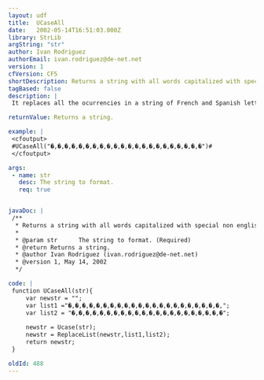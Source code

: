 ```yaml
---
layout: udf
title:  UCaseAll
date:   2002-05-14T16:51:03.000Z
library: StrLib
argString: "str"
author: Ivan Rodriguez
authorEmail: ivan.rodriguez@de-net.net
version: 1
cfVersion: CF5
shortDescription: Returns a string with all words capitalized with special non english characters.
tagBased: false
description: |
 It replaces all the ocurrencies in a string of French and Spanish letters and accents, with its equivalents capitalized.

returnValue: Returns a string.

example: |
 <cfoutput>
 #UCaseAll("�,�,�,�,�,�,�,�,�,�,�,�,�,�,�,�,�,�,�,�,�,�")#
 </cfoutput>

args:
 - name: str
   desc: The string to format.
   req: true


javaDoc: |
 /**
  * Returns a string with all words capitalized with special non english characters.
  * 
  * @param str      The string to format. (Required)
  * @return Returns a string. 
  * @author Ivan Rodriguez (ivan.rodriguez@de-net.net) 
  * @version 1, May 14, 2002 
  */

code: |
 function UCaseAll(str){
     var newstr = "";
     var list1 ="�,�,�,�,�,�,�,�,�,�,�,�,�,�,�,�,�,�,�,�,�,�,";
     var list2 = "�,�,�,�,�,�,�,�,�,�,�,�,�,�,�,�,�,�,�,�,�,�";
 
     newstr = Ucase(str);
     newstr = ReplaceList(newstr,list1,list2);
     return newstr;
 }

oldId: 488
---
```



